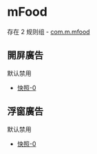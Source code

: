 # mFood

存在 2 规则组 - [com.m.mfood](/src/apps/com.m.mfood.ts)

## 開屏廣告

默认禁用

- [快照-0](https://i.gkd.li/import/13350776)

## 浮窗廣告

默认禁用

- [快照-0](https://i.gkd.li/import/13350787)
